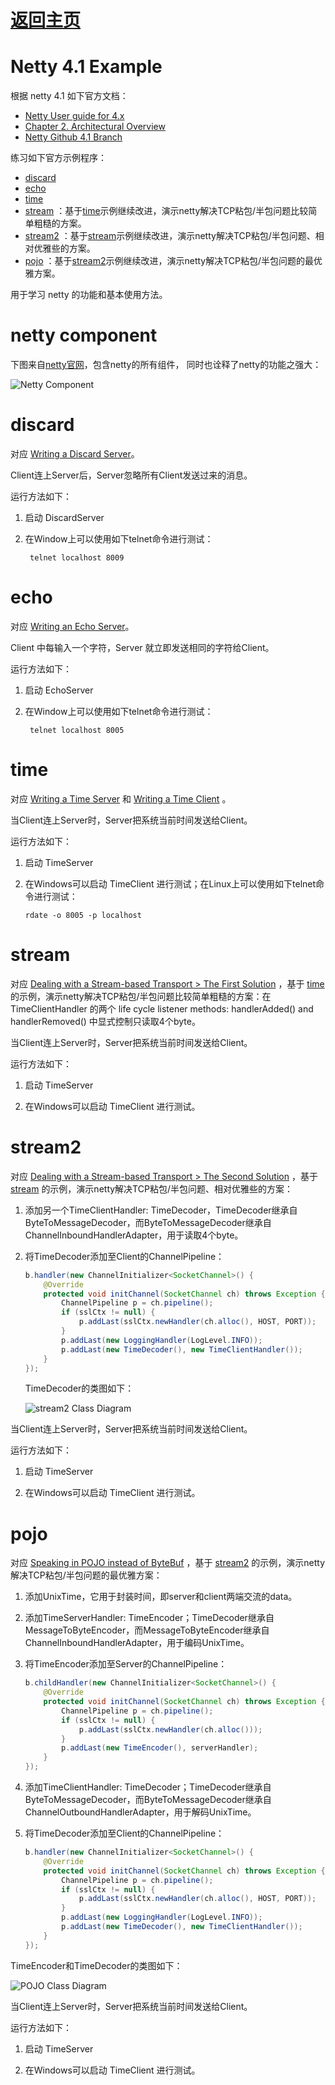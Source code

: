 #  [返回主页](../index.md)

# Netty 4.1 Example

根据 netty 4.1 如下官方文档：

- [Netty User guide for 4.x](https://netty.io/wiki/user-guide-for-4.x.html)
- [Chapter 2. Architectural Overview](https://netty.io/3.8/guide/#architecture)
- [Netty Github 4.1 Branch](https://github.com/netty/netty/)

练习如下官方示例程序：

- [discard](#discard)
- [echo](#echo)
- [time](#time)
- [stream](#stream) ：基于[time](#time)示例继续改进，演示netty解决TCP粘包/半包问题比较简单粗糙的方案。
- [stream2](#stream2) ：基于[stream](#stream)示例继续改进，演示netty解决TCP粘包/半包问题、相对优雅些的方案。
- [pojo](#pojo) ：基于[stream2](#stream2)示例继续改进，演示netty解决TCP粘包/半包问题的最优雅方案。

用于学习 netty 的功能和基本使用方法。

# netty component

下图来自[netty官网](https://netty.io/)，包含netty的所有组件， 同时也诠释了netty的功能之强大：

![Netty Component](assets/drawings/netty-components.png)

# discard
对应 [Writing a Discard Server](https://netty.io/wiki/user-guide-for-4.x.html#wiki-h3-5)。

Client连上Server后，Server忽略所有Client发送过来的消息。

运行方法如下：

1. 启动 DiscardServer
2. 在Window上可以使用如下telnet命令进行测试：

        telnet localhost 8009

# echo
对应 [Writing an Echo Server](https://netty.io/wiki/user-guide-for-4.x.html#wiki-h3-7)。

Client 中每输入一个字符，Server 就立即发送相同的字符给Client。

运行方法如下：

1. 启动 EchoServer
2. 在Window上可以使用如下telnet命令进行测试：

        telnet localhost 8005

# time

对应 [Writing a Time Server](https://netty.io/wiki/user-guide-for-4.x.html#wiki-h3-8)  和 [Writing a Time Client](https://netty.io/wiki/user-guide-for-4.x.html#wiki-h3-9) 。

当Client连上Server时，Server把系统当前时间发送给Client。

运行方法如下：

1. 启动 TimeServer

2. 在Windows可以启动 TimeClient 进行测试；在Linux上可以使用如下telnet命令进行测试：

       rdate -o 8005 -p localhost

# stream

对应 [Dealing with a Stream-based Transport > The First Solution](https://netty.io/wiki/user-guide-for-4.x.html#wiki-h4-12) ，基于 [time ](#time)的示例，演示netty解决TCP粘包/半包问题比较简单粗糙的方案：在 TimeClientHandler 的两个 life cycle listener methods: handlerAdded() and handlerRemoved() 中显式控制只读取4个byte。

当Client连上Server时，Server把系统当前时间发送给Client。

运行方法如下：

1. 启动 TimeServer

2. 在Windows可以启动 TimeClient 进行测试。



# stream2

对应 [Dealing with a Stream-based Transport > The Second Solution](https://netty.io/wiki/user-guide-for-4.x.html#wiki-h4-13) ，基于 [stream](#stream) 的示例，演示netty解决TCP粘包/半包问题、相对优雅些的方案：

1. 添加另一个TimeClientHandler: TimeDecoder，TimeDecoder继承自 ByteToMessageDecoder，而ByteToMessageDecoder继承自ChannelInboundHandlerAdapter，用于读取4个byte。

2. 将TimeDecoder添加至Client的ChannelPipeline：

    ```java
    b.handler(new ChannelInitializer<SocketChannel>() {
        @Override
        protected void initChannel(SocketChannel ch) throws Exception {
            ChannelPipeline p = ch.pipeline();
            if (sslCtx != null) {
                p.addLast(sslCtx.newHandler(ch.alloc(), HOST, PORT));
            }
            p.addLast(new LoggingHandler(LogLevel.INFO));
            p.addLast(new TimeDecoder(), new TimeClientHandler());
        }
    });
    ```

    TimeDecoder的类图如下：

    ![stream2 Class Diagram](assets/drawings/class-diagram-stream2.png)

    

当Client连上Server时，Server把系统当前时间发送给Client。

运行方法如下：

1. 启动 TimeServer

2. 在Windows可以启动 TimeClient 进行测试。

# pojo

对应 [Speaking in POJO instead of  ByteBuf](https://netty.io/wiki/user-guide-for-4.x.html#wiki-h3-14) ，基于 [stream2](#stream2) 的示例，演示netty解决TCP粘包/半包问题的最优雅方案：

1. 添加UnixTime，它用于封装时间，即server和client两端交流的data。

2. 添加TimeServerHandler: TimeEncoder；TimeDecoder继承自 MessageToByteEncoder，而MessageToByteEncoder继承自ChannelInboundHandlerAdapter，用于编码UnixTime。

3. 将TimeEncoder添加至Server的ChannelPipeline：

    ```java
    b.childHandler(new ChannelInitializer<SocketChannel>() {
        @Override
        protected void initChannel(SocketChannel ch) throws Exception {
            ChannelPipeline p = ch.pipeline();
            if (sslCtx != null) {
                p.addLast(sslCtx.newHandler(ch.alloc()));
            }
            p.addLast(new TimeEncoder(), serverHandler);
        }
    });
    ```

4. 添加TimeClientHandler: TimeDecoder；TimeDecoder继承自 ByteToMessageDecoder，而ByteToMessageDecoder继承自ChannelOutboundHandlerAdapter，用于解码UnixTime。

5. 将TimeDecoder添加至Client的ChannelPipeline：

    ```java
    b.handler(new ChannelInitializer<SocketChannel>() {
    	@Override
    	protected void initChannel(SocketChannel ch) throws Exception {
    		ChannelPipeline p = ch.pipeline();
    		if (sslCtx != null) {
    			p.addLast(sslCtx.newHandler(ch.alloc(), HOST, PORT));
    		}
    		p.addLast(new LoggingHandler(LogLevel.INFO));
    		p.addLast(new TimeDecoder(), new TimeClientHandler());
    	}
    });
    ```

TimeEncoder和TimeDecoder的类图如下：

![POJO Class Diagram](assets/drawings/class-diagram-POJO.png)

当Client连上Server时，Server把系统当前时间发送给Client。

运行方法如下：

1. 启动 TimeServer

2. 在Windows可以启动 TimeClient 进行测试。